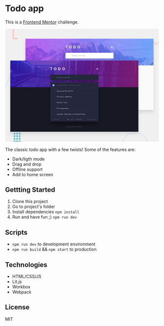 # Todo app

This is a [Frontend Mentor](https://frontendmentor.io/challenge) challenge.

![App screenshot](./challenge/design/desktop-preview.jpg)

The classic todo app with a few twists! Some of the features are:

- Dark/ligth mode
- Drag and drop
- Offline support
- Add to home screen

## Gettting Started

1. Clone this project
2. Go to project's folder
3. Install dependencies `npm install`
4. Run and have fun ;) `npm run dev`

## Scripts

- `npm run dev` to development environment
- `npm run build` && `npm start` to production

## Technologies

- HTML/CSS/JS
- Lit.js
- Workbox
- Webpack

## License

MIT
